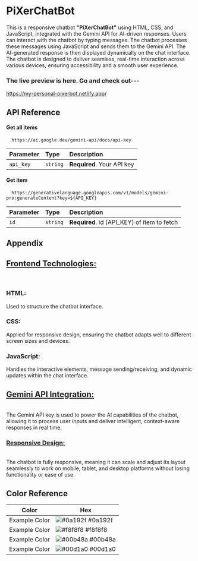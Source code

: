 # PiXerChatBot

This is a responsive chatbot <b>"PiXerChatBot"</b> using HTML, CSS, and JavaScript, integrated with the Gemini API for AI-driven responses. Users can interact with the chatbot by typing messages. The chatbot processes these messages using JavaScript and sends them to the Gemini API. The AI-generated response is then displayed dynamically on the chat interface. The chatbot is designed to deliver seamless, real-time interaction across various devices, ensuring accessibility and a smooth user experience.

<h3>The live preview is here. Go and check out---</h3>
<a href="https://my-personal-pixerbot.netlify.app/">https://my-personal-pixerbot.netlify.app/</a>

## API Reference

#### Get all items

```http
  https://ai.google.dev/gemini-api/docs/api-key
```

| Parameter | Type     | Description                |
| :-------- | :------- | :------------------------- |
| `api_key` | `string` | **Required**. Your API key |

#### Get item

```http
  https://generativelanguage.googleapis.com/v1/models/gemini-pro:generateContent?key=${API_KEY}
```

| Parameter | Type     | Description                       |
| :-------- | :------- | :-------------------------------- |
| `id`      | `string` | **Required**. id (API_KEY) of item to fetch |
 

## Appendix

<h2><u>Frontend Technologies:</u></h2>
</br>
<h3>HTML:</h3> Used to structure the chatbot interface.
</br>
<h3>CSS:</h3> Applied for responsive design, ensuring the chatbot adapts well to different screen sizes and devices.
</br>
<h3>JavaScript:</h3> Handles the interactive elements, message sending/receiving, and dynamic updates within the chat interface.
</br>
<h2><u>Gemini API Integration:</u></h2>
</br>
The Gemini API key is used to power the AI capabilities of the chatbot, allowing it to process user inputs and deliver intelligent, context-aware responses in real time.
</br>
<h3><u>Responsive Design:</u></h3>
</br>
The chatbot is fully responsive, meaning it can scale and adjust its layout seamlessly to work on mobile, tablet, and desktop platforms without losing functionality or ease of use.

## Color Reference

| Color             | Hex                                                                |
| ----------------- | ------------------------------------------------------------------ |
| Example Color | ![#0a192f](https://via.placeholder.com/10/0a192f?text=+) #0a192f |
| Example Color | ![#f8f8f8](https://via.placeholder.com/10/f8f8f8?text=+) #f8f8f8 |
| Example Color | ![#00b48a](https://via.placeholder.com/10/00b48a?text=+) #00b48a |
| Example Color | ![#00d1a0](https://via.placeholder.com/10/00b48a?text=+) #00d1a0 |
